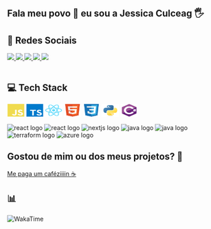 ## Fala meu povo 🐙 eu sou a Jessica Culceag 🖐️

<div> 
  <h2 align="left">📲 Redes Sociais</h2>

  <a target="_blank" href="https://www.youtube.com/channel/UCviJZRYZXkOu34zVjyNROHA">
    <img src="https://img.shields.io/badge/YouTube-FF0000?style=for-the-badge&logo=youtube&logoColor=white">
  </a>
  <a target="_blank" href="https://instagram.com/jessicaculceag">
    <img src="https://img.shields.io/badge/-Instagram-%23E4405F?style=for-the-badge&logo=instagram&logoColor=white">
  </a>
 	<a target="_blank" href="https://www.twitch.tv/jessicaculceag">
    <img src="https://img.shields.io/badge/Twitch-9146FF?style=for-the-badge&logo=twitch&logoColor=white">
  </a>
  <a target="_blank" href="https://discord.gg/jessicaculceag">
    <img src="https://img.shields.io/badge/Discord-7289DA?style=for-the-badge&logo=discord&logoColor=white">
  </a> 
  <a target="_blank" href="https://www.linkedin.com/in/jessicaculceag" >
    <img src="https://img.shields.io/badge/-LinkedIn-%230077B5?style=for-the-badge&logo=linkedin&logoColor=white">
  </a> 
  
</div>

<div style="display: inline_block"><br>
  <h2  align="left">💻 Tech Stack</h2>
  <img align="center" alt="Jeka-Js"     height="30" width="40" src="https://raw.githubusercontent.com/devicons/devicon/master/icons/javascript/javascript-plain.svg">
  <img align="center" alt="Jeka-Ts"     height="30" width="40" src="https://raw.githubusercontent.com/devicons/devicon/master/icons/typescript/typescript-plain.svg">
  <img align="center" alt="Jeka-React"  height="30" width="40" src="https://raw.githubusercontent.com/devicons/devicon/master/icons/react/react-original.svg">
  <img align="center" alt="Jeka-HTML"   height="30" width="40" src="https://raw.githubusercontent.com/devicons/devicon/master/icons/html5/html5-original.svg">
  <img align="center" alt="Jeka-CSS"    height="30" width="40" src="https://raw.githubusercontent.com/devicons/devicon/master/icons/css3/css3-original.svg">
  <img align="center" alt="Jeka-Python" height="30" width="40" src="https://raw.githubusercontent.com/devicons/devicon/master/icons/python/python-original.svg">
  <img align="center" alt="Jeka-Csharp" height="30" width="40" src="https://raw.githubusercontent.com/devicons/devicon/master/icons/csharp/csharp-original.svg">

  </br>
  </br>

  <img height="28" alt="react logo"     src="https://img.shields.io/badge/React-61DAFB?logo=react&logoColor=black&style=for-the-badge"/>
  <img height="28" alt="react logo"     src="https://img.shields.io/badge/tailwindcss-%2338B2AC.svg?style=for-the-badge&logo=tailwind-css&logoColor=white"/>  
  <img height="28" alt="nextjs logo"    src="https://img.shields.io/badge/Next.js-000000?logo=nextdotjs&logoColor=white&style=for-the-badge"/>
  <img height="28" alt="java logo"      src="https://img.shields.io/badge/Java-ED8B00?style=for-the-badge&logo=openjdk&logoColor=white"/>
  <img height="28" alt="java logo"      src="https://img.shields.io/badge/spring-%236DB33F.svg?style=for-the-badge&logo=spring&logoColor=white"/>
  <img height="28" alt="terraform logo" src="https://img.shields.io/badge/Terraform-7B42BC?logo=terraform&logoColor=white&style=for-the-badge"/>
  <img height="28" alt="azure logo"     src="https://img.shields.io/badge/azure-%230072C6.svg?style=for-the-badge&logo=microsoftazure&logoColor=white"/>

</div>

## Gostou de mim ou dos meus projetos? 👀
<a href="https://buymeacoffee.com/jculceagl">Me paga um caféziiiin ☕️</a>

<div>
    <h2 align="left">📊</h2>
    <img alt="WakaTime" src="https://github-readme-stats.vercel.app/api/wakatime?username=jculceag&theme=dark&layout=compact"/>
    
</div>
